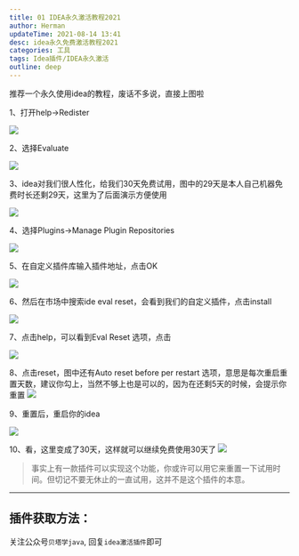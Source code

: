 ```yaml
---
title: 01 IDEA永久激活教程2021
author: Herman
updateTime: 2021-08-14 13:41
desc: idea永久免费激活教程2021
categories: 工具
tags: Idea插件/IDEA永久激活
outline: deep
---
```


推荐一个永久使用idea的教程，废话不多说，直接上图啦

1、打开help->Redister

![](https://cdn.jsdelivr.net/gh/silently9527/images//008i3skNgy1gthshubysjj61400qmwgr02.jpg)

2、选择Evaluate

![](https://cdn.jsdelivr.net/gh/silently9527/images//008i3skNgy1gthshubysjj61400qmwgr02.jpg)

3、idea对我们很人性化，给我们30天免费试用，图中的29天是本人自己机器免费时长还剩29天，这里为了后面演示方便使用

![](https://cdn.jsdelivr.net/gh/silently9527/images//008i3skNgy1gthsivkm4vj61400o70tc02.jpg)

4、选择Plugins->Manage Plugin Repositories

![](https://cdn.jsdelivr.net/gh/silently9527/images//008i3skNgy1gthsj74e40j61400tsjvp02.jpg)


5、在自定义插件库输入插件地址，点击OK

![](https://cdn.jsdelivr.net/gh/silently9527/images//008i3skNgy1gthsjh94e8j614p0u0adr02.jpg)

6、然后在市场中搜索ide eval reset，会看到我们的自定义插件，点击install

![](https://cdn.jsdelivr.net/gh/silently9527/images//008i3skNgy1gthsm825cnj61400hbwfd02.jpg)

7、点击help，可以看到Eval Reset 选项，点击

![](https://cdn.jsdelivr.net/gh/silently9527/images//008i3skNgy1gthsmihhezj60rc0umwgs02.jpg)


8、点击reset，图中还有Auto reset before per restart 选项，意思是每次重启重置天数，建议你勾上，当然不够上也是可以的，因为在还剩5天的时候，会提示你重置
![](https://cdn.jsdelivr.net/gh/silently9527/images//008i3skNgy1gthsmvzoguj61400883z802.jpg)

9、重置后，重启你的idea

![](https://cdn.jsdelivr.net/gh/silently9527/images//008i3skNgy1gthsn5ewsej60pm0c8q3i02.jpg)

10、看，这里变成了30天，这样就可以继续免费使用30天了
![](https://cdn.jsdelivr.net/gh/silently9527/images//008i3skNgy1gthsnlexnyj60zs0gaaah02.jpg)

> 事实上有一款插件可以实现这个功能，你或许可以用它来重置一下试用时间。但切记不要无休止的一直试用，这并不是这个插件的本意。

--- 
## 插件获取方法：
关注公众号`贝塔学java`, 回复`idea激活插件`即可

